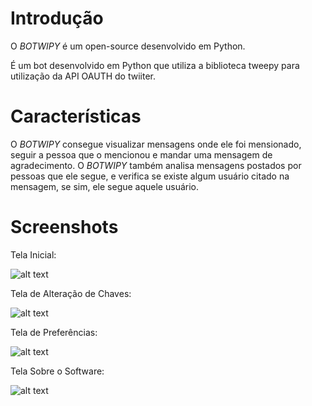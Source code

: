 # Introdução
O _BOTWIPY_ é um open-source desenvolvido em Python.

É um bot desenvolvido em Python que utiliza a biblioteca tweepy para utilização da API OAUTH do twiiter.

# Características
O _BOTWIPY_ consegue visualizar mensagens onde ele foi mensionado, seguir a pessoa que o mencionou e mandar uma mensagem de agradecimento.
O _BOTWIPY_ também analisa mensagens postados por pessoas que ele segue, e verifica se existe algum usuário citado na mensagem, se sim, ele segue aquele usuário.

# Screenshots
Tela Inicial:

![alt text](https://raw.github.com/CharlesGarrocho/BOTWIPY/master/samples/tela_inicial.png "Tela Inicial")

Tela de Alteração de Chaves:

![alt text](https://raw.github.com/CharlesGarrocho/BOTWIPY/master/samples/tela_chaves.png "Tela de Alteração de Chaves")

Tela de Preferências:

![alt text](https://raw.github.com/CharlesGarrocho/BOTWIPY/master/samples/tela_preferencias.png "Tela de Preferências")

Tela Sobre o Software:

![alt text](https://raw.github.com/CharlesGarrocho/BOTWIPY/master/samples/tela_sobre.png "Tela Sobre o Software")